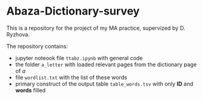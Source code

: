 # Abaza-Dictionary-survey
This is a repository for the project of my MA practice, supervized by D. Ryzhova. 

The repository contains: 
- jupyter noteook file `ttabz.ipynb` with general code
- the folder `a_letter` with loaded relevant pages from the dictionary page of $a$
- file `wordlist.txt` with the list of these words
- primary construct of the output table `table_words.tsv` with only __ID__ and __words__ filled

